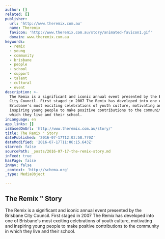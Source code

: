 ```yaml
---
author: []
related: []
publisher:
  url: 'http://www.theremix.com.au'
  name: Theremix
  favicon: 'http://www.theremix.com.au/story/animated-favicon1.gif'
  domain: www.theremix.com.au
keywords:
  - remix
  - young
  - community
  - brisbane
  - people
  - school
  - support
  - talent
  - cultural
  - event
description: >-
  The Remix is a significant and iconic annual event presented by the Brisbane
  City Council. First staged in 2007 The Remix has developed into one of
  Brisbane's most exciting celebrations of youth culture, motivating and
  inspiring young people to make positive contributions to the community in
  which they live and their school.
inLanguage: en
app_links: []
isBasedOnUrl: 'http://www.theremix.com.au/story/'
title: The Remix " Story
datePublished: '2016-07-17T12:02:58.770Z'
dateModified: '2016-07-17T11:06:15.643Z'
starred: false
sourcePath: _posts/2016-07-17-the-remix-story.md
inFeed: true
hasPage: false
inNav: false
_context: 'http://schema.org'
_type: MediaObject

---
```

<article style=""><h1>The Remix " Story</h1><p>The Remix is a significant and iconic annual event presented by the Brisbane City Council. First staged in 2007 The Remix has developed into one of Brisbane's most exciting celebrations of youth culture, motivating and inspiring young people to make positive contributions to the community in which they live and their school.</p></article>